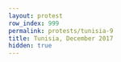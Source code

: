 ```yaml
---
layout: protest
row_index: 999
permalink: protests/tunisia-9
title: Tunisia, December 2017
hidden: true
---
```

